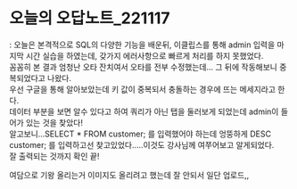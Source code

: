 # 오늘의 오답노트_221117  
: 오늘은 본격적으로 SQL의 다양한 기능을 배운뒤, 이클립스를 통해 admin 입력을 마지막 시간 실습을 하였는데, 갖가지 에러사항으로 빠르게 처리를 하지 못했었다.  
    꼼꼼히 본 결과 엄청난 오타 잔치여서 오타를 전부 수정했는데...
    그 뒤에 작동해보니 중복되었다고 나왔다.  
    우선 구글을 통해 알아보았는데 키 값이 중복되서 충돌하는 경우에 뜨는 메세지라고 한다.  
    데이터 부분을 보면 알수 있다고 하여 쿼리가 아닌 탭을 둘러보게 되었는데 admin이 들어가 있는 것을 찾았다!   
    알고보니...SELECT * FROM customer; 를 입력했어야 하는데 엉뚱하게 DESC customer; 를 입력하고선 찾고있었다.....이것도 강사님께 여쭈어보고 알게되었다.  
    잘 출력되는 것까지 확인 끝! 

 여담으로 기왕 올리는거 이미지도 올리려고 했는데 잘 안되서 일단 업로드,,